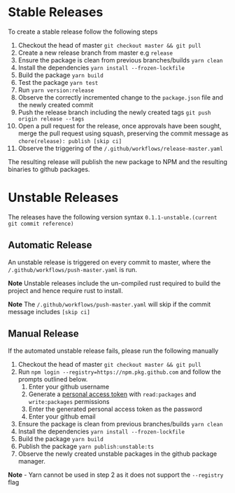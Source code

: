 # Stable Releases

To create a stable release follow the following steps

1. Checkout the head of master `git checkout master && git pull`
2. Create a new release branch from master e.g `release`
3. Ensure the package is clean from previous branches/builds `yarn clean`
4. Install the dependencies `yarn install --frozen-lockfile`
5. Build the package `yarn build`
6. Test the package `yarn test`
7. Run `yarn version:release`
8. Observe the correctly incremented change to the `package.json` file and the newly created commit
9. Push the release branch including the newly created tags `git push origin release --tags`
10. Open a pull request for the release, once approvals have been sought, merge the pull request using squash,
    preserving the commit message as `chore(release): publish [skip ci]`
11. Observe the triggering of the `/.github/workflows/release-master.yaml`

The resulting release will publish the new package to NPM and the resulting binaries to github packages.

# Unstable Releases

The releases have the following version syntax `0.1.1-unstable.(current git commit reference)`

## Automatic Release

An unstable release is triggered on every commit to master, where the `/.github/workflows/push-master.yaml` is run.

**Note** Unstable releases include the un-compiled rust required to build the project and hence require rust to install.

**Note** The `/.github/workflows/push-master.yaml` will skip if the commit message includes `[skip ci]`

## Manual Release

If the automated unstable release fails, please run the following manually

1. Checkout the head of master `git checkout master && git pull`
2. Run `npm login --registry=https://npm.pkg.github.com` and follow the prompts outlined below.
   1. Enter your github username
   2. Generate a [personal access token](https://github.com/settings/tokens) with `read:packages` and `write:packages`
      permissions
   3. Enter the generated personal access token as the password
   4. Enter your github email
3. Ensure the package is clean from previous branches/builds `yarn clean`
4. Install the dependencies `yarn install --frozen-lockfile`
5. Build the package `yarn build`
6. Publish the package `yarn publish:unstable:ts`
7. Observe the newly created unstable packages in the github package manager.

**Note** - Yarn cannot be used in step 2 as it does not support the `--registry` flag
